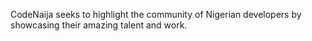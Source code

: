 CodeNaija seeks to highlight the community of Nigerian developers by showcasing their amazing talent and work.
